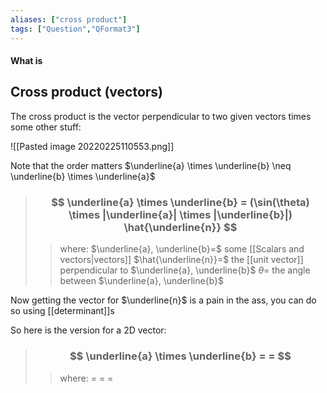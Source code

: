```yaml
---
aliases: ["cross product"]
tags: ["Question","QFormat3"]
---
```


#### What is
## Cross product (vectors)

The cross product is the vector perpendicular to two given vectors times some other stuff:

![[Pasted image 20220225110553.png]]

Note that the order matters $\underline{a} \times \underline{b} \neq \underline{b} \times \underline{a}$

> ### $$ \underline{a} \times \underline{b} = (\sin(\theta) \times |\underline{a}| \times |\underline{b}|) \hat{\underline{n}} $$ 
>> where:
>> $\underline{a}, \underline{b}=$ some [[Scalars and vectors|vectors]]
>> $\hat{\underline{n}}=$ the [[unit vector]] perpendicular to $\underline{a}, \underline{b}$
>> $\theta=$ the angle between $\underline{a}, \underline{b}$

Now getting the vector for $\underline{n}$ is a pain in the ass, you can do so using [[determinant]]s 

So here is the version for a 2D vector:
> ### $$ \underline{a} \times \underline{b} =  = $$ 
>> where:
>> $=$ 
>> $=$
>> $=$